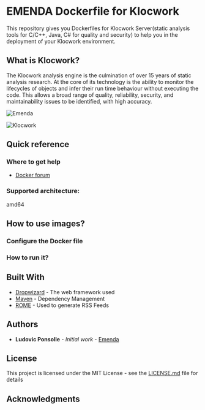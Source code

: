# EMENDA Dockerfile for Klocwork

This repository gives you Dockerfiles for Klocwork Server(static analysis tools for C/C++, Java, C# for quality and security) to help you in the deployment of your Klocwork environment.

## What is Klocwork?

The Klocwork analysis engine is the culmination of over 15 years of static analysis research. At the core of its technology is the ability to monitor the lifecycles of objects and infer their run time behaviour without executing the code. This allows a broad range of quality, reliability, security, and maintainability issues to be identified, with high accuracy.

![Emenda](http://emenda.com/imgs/emenda-logo.svg)

![Klocwork](https://www.klocwork.com/CMSPages/GetAzureFile.aspx?path=~\klocwork\media\assets\logos\logo-rw-klocwork.png)

## Quick reference

### Where to get help
* [Docker forum](https://forums.docker.com/)

### Supported architecture:
amd64

## How to use images?

### Configure the Docker file


### How to run it?	


## Built With

* [Dropwizard](http://www.dropwizard.io/1.0.2/docs/) - The web framework used
* [Maven](https://maven.apache.org/) - Dependency Management
* [ROME](https://rometools.github.io/rome/) - Used to generate RSS Feeds

## Authors

* **Ludovic Ponsolle** - *Initial work* - [Emenda](http://emenda.com)


## License

This project is licensed under the MIT License - see the [LICENSE.md](LICENSE.md) file for details

## Acknowledgments


